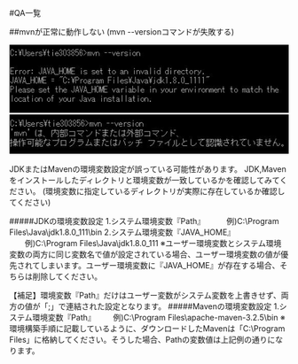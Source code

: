 #QA一覧

##mvnが正常に動作しない (mvn --versionコマンドが失敗する)

![IntelliJのプロキシ設定1](image/qa_javahome.png)  
![IntelliJのプロキシ設定1](image/qa_mvnpath.png)  

JDKまたはMavenの環境変数設定が誤っている可能性があります。
JDK,Mavenをインストールしたディレクトリと環境変数が一致しているかを確認してみてください。
(環境変数に指定しているディレクトリが実際に存在しているか確認してください)

#####JDKの環境変数設定
1.システム環境変数『Path』　
　　例)C:\Program Files\Java\jdk1.8.0_111\bin
2.システム環境変数『JAVA_HOME』
　　例)C:\Program Files\Java\jdk1.8.0_111
※ユーザー環境変数とシステム環境変数の両方に同じ変数名で値が設定されている場合、ユーザー環境変数の値が優先されてしまいます。ユーザー環境変数に『JAVA_HOME』が存在する場合、そちらは削除してください。  

【補足】環境変数『Path』だけはユーザー変数がシステム変数を上書きせず、両方の値が「;」で連結された設定となります。
#####Mavenの環境変数設定
1.システム環境変数『Path』
　　例)C:\Program Files\apache-maven-3.2.5\bin
※環境構築手順に記載しているように、ダウンロードしたMavenは「C:\Program Files」に格納してください。そうした場合、Pathの変数値は上記例の通りになります。
